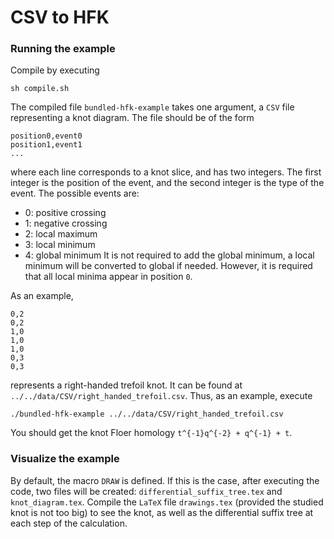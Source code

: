 # CSV to HFK
### Running the example
Compile by executing
```
sh compile.sh
```
The compiled file `bundled-hfk-example` takes one argument, a `CSV` file
representing a knot diagram. The file should be of the form
```
position0,event0
position1,event1
...
```
where each line corresponds to a knot slice, and has two integers. The first
integer is the position of the event, and the second integer is the type of
the event. The possible events are:
- 0: positive crossing
- 1: negative crossing
- 2: local maximum
- 3: local minimum
- 4: global minimum
It is not required to add the global minimum, a local minimum will be converted
to global if needed. However, it is required that all local minima appear in
position `0`.

As an example,
```
0,2
0,2
1,0
1,0
1,0
0,3
0,3
```
represents a right-handed trefoil knot. It can be found at
`../../data/CSV/right_handed_trefoil.csv`. Thus, as an example, execute
```
./bundled-hfk-example ../../data/CSV/right_handed_trefoil.csv
```
You should get the knot Floer homology `t^{-1}q^{-2} + q^{-1} + t`.

### Visualize the example
By default, the macro `DRAW` is defined. If this is the case, after executing
the code, two files will be created: `differential_suffix_tree.tex` and
`knot_diagram.tex`. Compile the `LaTeX` file `drawings.tex` (provided the
studied knot is not too big) to see the knot, as well as the differential
suffix tree at each step of the calculation.